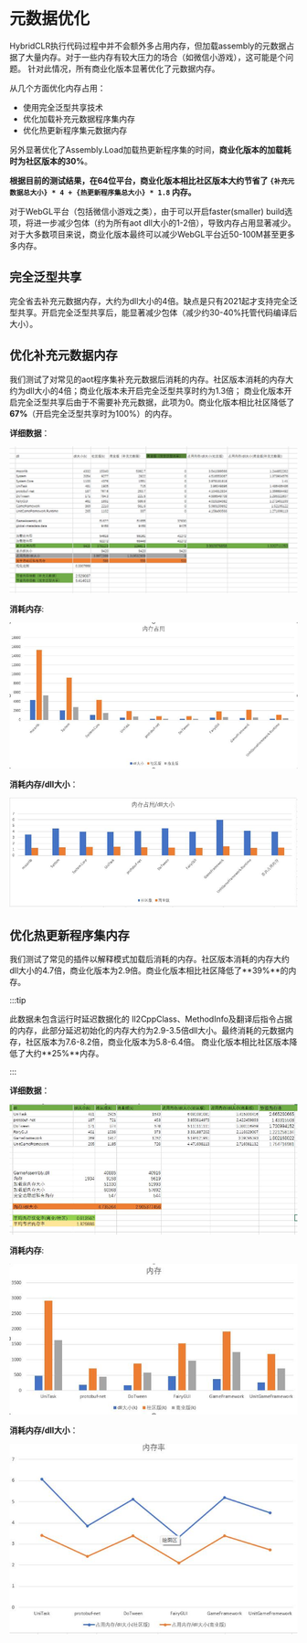 # 元数据优化

HybridCLR执行代码过程中并不会额外多占用内存，但加载assembly的元数据占据了大量内存。对于一些内存有较大压力的场合（如微信小游戏），这可能是个问题。
针对此情况，所有商业化版本显著优化了元数据内存。

从几个方面优化内存占用：

- 使用完全泛型共享技术
- 优化加载补充元数据程序集内存
- 优化热更新程序集元数据内存

另外显著优化了Assembly.Load加载热更新程序集的时间，**商业化版本的加载耗时为社区版本的30%**。


**根据目前的测试结果，在64位平台，商业化版本相比社区版本大约节省了 `{补充元数据总大小} * 4 + {热更新程序集总大小} * 1.8` 内存。**

对于WebGL平台（包括微信小游戏之类），由于可以开启faster(smaller) build选项，将进一步减少包体（约为所有aot dll大小的1-2倍），导致内存占用显著减少。
对于大多数项目来说，商业化版本最终可以减少WebGL平台近50-100M甚至更多多内存。

## 完全泛型共享

完全省去补充元数据内存，大约为dll大小的4倍。缺点是只有2021起才支持完全泛型共享。开启完全泛型共享后，能显著减少包体（减少约30-40%托管代码编译后大小）。

## 优化补充元数据内存

我们测试了对常见的aot程序集补充元数据后消耗的内存。社区版本消耗的内存大约为dll大小的4倍；商业化版本未开启完全泛型共享时约为1.3倍；
商业化版本开启完全泛型共享后由于不需要补充元数据，此项为0。商业化版本相比社区降低了**67%**（开启完全泛型共享时为100%）的内存。

**详细数据**：

![aot-metadata-data](/img/memory-optimization/aot-metadata-data.jpg)


**消耗内存**:


![aot-metadata-memory](/img/memory-optimization/aot-metadata-memory.jpg)

**消耗内存/dll大小**：

![aot-metadata-dll-rate](/img/memory-optimization/aot-metadata-dll-rate.jpg)


## 优化热更新程序集内存

我们测试了常见的插件以解释模式加载后消耗的内存。社区版本消耗的内存大约dll大小的4.7倍，商业化版本为2.9倍。商业化版本相比社区降低了**39%**的内存。

:::tip

此数据未包含运行时延迟数据化的
Il2CppClass、MethodInfo及翻译后指令占据的内存，此部分延迟初始化的内存大约为2.9-3.5倍dll大小。最终消耗的元数据内存，社区版本为7.6-8.2倍，商业化版本为5.8-6.4倍。
商业化版本相比社区版本降低了大约**25%**内存。

:::

**详细数据**：

![aot-metadata-data](/img/memory-optimization/assembly-load-data.jpg)

**消耗内存**:

![aot-metadata-memory](/img/memory-optimization/assembly-load-memory.jpg)

**消耗内存/dll大小**：

![aot-metadata-dll-rate](/img/memory-optimization/assembly-load-rate.jpg)


